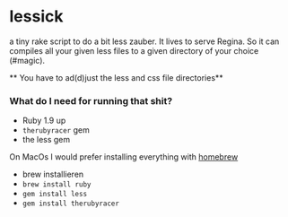 # lessick #

a tiny rake script to do a bit less zauber.
It lives to serve Regina. So it can compiles all your given less files to a given directory of your choice (#magic).

** You have to ad(d)just the less and css file directories**

### What do I need for running that shit? ###

* Ruby 1.9 up 
* `therubyracer` gem
* the less gem

On MacOs I would prefer installing everything with [homebrew](http://brew.sh/)

* brew installieren
* `brew install ruby`
* `gem install less`
* `gem install therubyracer`